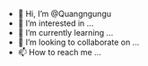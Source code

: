 - 👋 Hi, I’m @Quangngungu
- 👀 I’m interested in ...
- 🌱 I’m currently learning ...
- 💞️ I’m looking to collaborate on ...
- 📫 How to reach me ...

<!---
Quangngungu/Quangngungu is a ✨ special ✨ repository because its `README.md` (this file) appears on your GitHub profile.
You can click the Preview link to take a look at your changes.
--->
